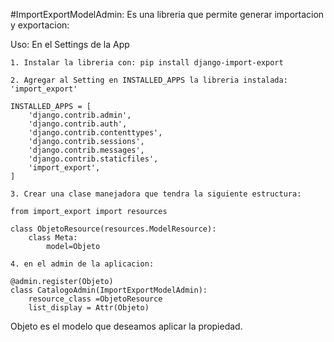 #ImportExportModelAdmin: Es una libreria que permite generar importacion y exportacion:


Uso: En el Settings de la App
```
1. Instalar la libreria con: pip install django-import-export

```

```
2. Agregar al Setting en INSTALLED_APPS la libreria instalada: 'import_export'

INSTALLED_APPS = [
    'django.contrib.admin',
    'django.contrib.auth',
    'django.contrib.contenttypes',
    'django.contrib.sessions',
    'django.contrib.messages',
    'django.contrib.staticfiles',
    'import_export',
]
```

```
3. Crear una clase manejadora que tendra la siguiente estructura:

from import_export import resources

class ObjetoResource(resources.ModelResource):
    class Meta:
        model=Objeto
```

```
4. en el admin de la aplicacion:

@admin.register(Objeto)
class CatalogoAdmin(ImportExportModelAdmin):
    resource_class =ObjetoResource
    list_display = Attr(Objeto)

```

Objeto es el modelo que deseamos aplicar la propiedad.
